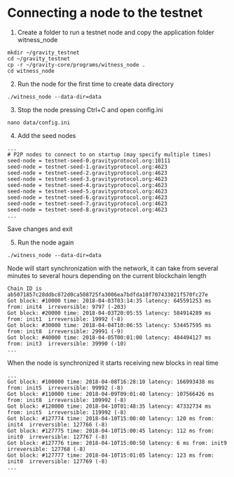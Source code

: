 # Connecting a node to the testnet

1. Create a folder to run a testnet node and copy the application folder witness_node
```
mkdir ~/gravity_testnet
cd ~/gravity_testnet
cp -r ~/gravity-core/programs/witness_node .
cd witness_node
```

2. Run the node for the first time to create data directory
```
./witness_node --data-dir=data
```

3. Stop the node pressing Ctrl+C and open config.ini
```
nano data/config.ini
```

4. Add the seed nodes

```
...
# P2P nodes to connect to on startup (may specify multiple times)
seed-node = testnet-seed-0.gravityprotocol.org:10111
seed-node = testnet-seed-1.gravityprotocol.org:4623
seed-node = testnet-seed-2.gravityprotocol.org:4623
seed-node = testnet-seed-3.gravityprotocol.org:4623
seed-node = testnet-seed-4.gravityprotocol.org:4623
seed-node = testnet-seed-5.gravityprotocol.org:4623
seed-node = testnet-seed-6.gravityprotocol.org:4623
seed-node = testnet-seed-7.gravityprotocol.org:4623
seed-node = testnet-seed-8.gravityprotocol.org:4623
...
```

Save changes and exit

5. Run the node again
```
./witness_node --data-dir=data
```

Node will start synchronization with the network, it can take from several minutes to several hours depending on the current blockchain length
```
Chain ID is ab5071857c28ddbc872d0ca508725fa3006ea7bdfda10f707433021f570fc27e
Got block: #10000 time: 2018-04-03T03:14:35 latency: 645591253 ms from: init4  irreversible: 9797 (-203)
Got block: #20000 time: 2018-04-03T20:05:55 latency: 584914289 ms from: init1  irreversible: 19992 (-8)
Got block: #30000 time: 2018-04-04T10:06:55 latency: 534457595 ms from: init8  irreversible: 29991 (-9)
Got block: #40000 time: 2018-04-05T00:01:00 latency: 484494127 ms from: init3  irreversible: 39990 (-10)
...
```

When the node is synchronized it starts receiving new blocks in real time
```
...
Got block: #100000 time: 2018-04-08T16:28:10 latency: 166993438 ms from: init5  irreversible: 99992 (-8)
Got block: #110000 time: 2018-04-09T09:01:40 latency: 107566426 ms from: init8  irreversible: 109992 (-8)
Got block: #120000 time: 2018-04-10T01:48:35 latency: 47332734 ms from: init5  irreversible: 119992 (-8)
Got block: #127774 time: 2018-04-10T15:00:40 latency: 120 ms from: init4  irreversible: 127766 (-8)
Got block: #127775 time: 2018-04-10T15:00:45 latency: 112 ms from: init0  irreversible: 127767 (-8)
Got block: #127776 time: 2018-04-10T15:00:50 latency: 6 ms from: init9  irreversible: 127768 (-8)
Got block: #127777 time: 2018-04-10T15:01:05 latency: 123 ms from: init0  irreversible: 127769 (-8)
...
```
